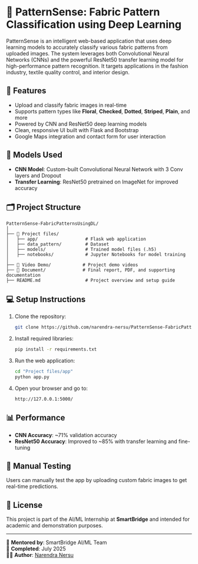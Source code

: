 
# 🧵 PatternSense: Fabric Pattern Classification using Deep Learning

PatternSense is an intelligent web-based application that uses deep learning models to accurately classify various fabric patterns from uploaded images. The system leverages both Convolutional Neural Networks (CNNs) and the powerful ResNet50 transfer learning model for high-performance pattern recognition. It targets applications in the fashion industry, textile quality control, and interior design.

## 🚀 Features

- Upload and classify fabric images in real-time
- Supports pattern types like **Floral**, **Checked**, **Dotted**, **Striped**, **Plain**, and more
- Powered by CNN and ResNet50 deep learning models
- Clean, responsive UI built with Flask and Bootstrap
- Google Maps integration and contact form for user interaction

## 🧠 Models Used

- **CNN Model**: Custom-built Convolutional Neural Network with 3 Conv layers and Dropout
- **Transfer Learning**: ResNet50 pretrained on ImageNet for improved accuracy

## 🗂️ Project Structure

```
PatternSense-FabricPatternsUsingDL/
│
├── 📁 Project files/
│   ├── app/                  # Flask web application
│   ├── data_pattern/         # Dataset
│   ├── models/               # Trained model files (.h5)
│   ├── notebooks/            # Jupyter Notebooks for model training
│
├── 📁 Video Demo/            # Project demo videos
├── 📁 Document/              # Final report, PDF, and supporting documentation
├── README.md                 # Project overview and setup guide
```

## 💻 Setup Instructions

1. Clone the repository:
   ```bash
   git clone https://github.com/narendra-nersu/PatternSense-FabricPatternsUsingDL.git
   ```

2. Install required libraries:
   ```bash
   pip install -r requirements.txt
   ```

3. Run the web application:
   ```bash
   cd "Project files/app"
   python app.py
   ```

4. Open your browser and go to:
   ```
   http://127.0.0.1:5000/
   ```

## 📊 Performance

- **CNN Accuracy**: ~71% validation accuracy
- **ResNet50 Accuracy**: Improved to ~85% with transfer learning and fine-tuning

## 🧪 Manual Testing

Users can manually test the app by uploading custom fabric images to get real-time predictions.

## 🧾 License

This project is part of the AI/ML Internship at **SmartBridge** and intended for academic and demonstration purposes.

---

🎯 **Mentored by**: SmartBridge AI/ML Team  
📆 **Completed**: July 2025  
👨‍💻 **Author**: [Narendra Nersu](https://github.com/narendra-nersu)
